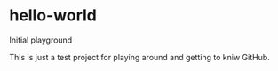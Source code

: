 # hello-world
Initial playground

This is just a test project for playing around and getting to kniw GitHub.
